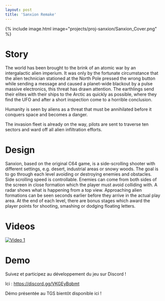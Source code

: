 ```yaml
---
layout: post
title: 'Sanxion Remake'
---
```


{% include image.html  image="projects/proj-sanxion/Sanxion_Cover.png" %}

# Story
The world has been brought to the brink of an atomic war by an intergalactic alien imperium.
It was only by the fortunate circumstance that the alien technician stationed at the North Pole pressed the wrong button while sending a message and caused a planet-wide blackout by a pulse massive electronics, this threat has drawn attention.
The earthlings send their elites with their ships to the Arctic as quickly as possible, where they find the UFO and after a short inspection come to a horrible conclusion.

Humanity is seen by aliens as a threat that must be annihilated before it conquers space and becomes a danger.

The invasion fleet is already on the way, pilots are sent to traverse ten sectors and ward off all alien infiltration efforts.


# Design
Sanxion, based on the original C64 game, is a side-scrolling shooter with different settings, e.g. desert, industrial areas or snowy woods. The goal is to go through each level avoiding or destroying enemies and obstacles. Side scrolling speed is controllable. Enemies can come from both sides of the screen in close formation which the player must avoid colliding with.
A radar shows what is happening from a top view. Approaching alien formations can be seen seconds earlier before they arrive in the actual play area.
At the end of each level, there are bonus stages which award the player points for shooting, smashing or dodging floating letters.

# Videos

[![Video 1](http://i3.ytimg.com/vi/msgO0PWVNuU/hqdefault.jpg)](https://youtu.be/msgO0PWVNuU?si=WoUgy3tC7iND0ADy "Sanxion Trailer")

# Demo

Suivez et participez au développement du jeu sur Discord !

Ici :
https://discord.gg/VKGEyBqbmt


Démo présentée au TGS bientôt disponible ici ! 

